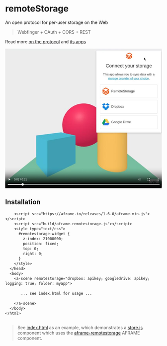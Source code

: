# remoteStorage

An open protocol for per-user storage on the Web

> Webfinger + OAuth + CORS + REST

Read more [on the protocol](https://remotestorage.io/) and [its apps](https://remotestorage.io/apps.html#apps)

[![](README.jpg)](README.mp4)

## Installation

```
    <script src="https://aframe.io/releases/1.6.0/aframe.min.js"></script>
    <script src="build/aframe-remotestorage.js"></script> 
    <style type="text/css">
      #remotestorage-widget {
        z-index: 21000000;
        position: fixed;
        top: 0;
        right: 0;
      }
    </style>
  </head>
  <body>
    <a-scene remotestorage="dropbox: apikey; googledrive: apikey; logging: true; folder: myapp">

       ... see index.html for usage ...

    </a-scene>
  </body>
</html>


```

> See [index.html](index.html) as an example, which demonstrates a [store.js](store.js) component which uses the [aframe-remotestorage](build/aframe-remotestorage.js) AFRAME component.
